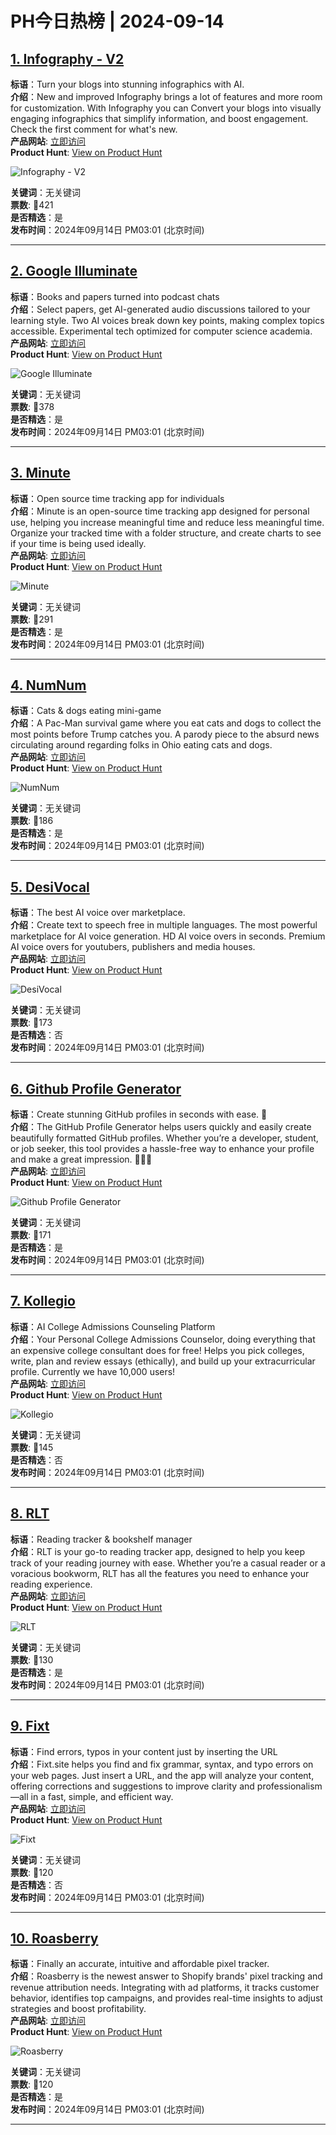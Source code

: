 # PH今日热榜 | 2024-09-14

## [1. Infography - V2](https://www.producthunt.com/posts/infography-v2?utm_campaign=producthunt-api&utm_medium=api-v2&utm_source=Application%3A+linewalker+%28ID%3A+135281%29)  
**标语**：Turn your blogs into stunning infographics with  AI.  
**介绍**：New and improved Infography brings a lot of features and more room for customization. With Infography you can Convert your blogs into visually engaging infographics that simplify information, and boost engagement. Check the first comment for what's new.  
**产品网站**: [立即访问](https://www.producthunt.com/r/S3RWEPYDRXK2GL?utm_campaign=producthunt-api&utm_medium=api-v2&utm_source=Application%3A+linewalker+%28ID%3A+135281%29)  
**Product Hunt**: [View on Product Hunt](https://www.producthunt.com/posts/infography-v2?utm_campaign=producthunt-api&utm_medium=api-v2&utm_source=Application%3A+linewalker+%28ID%3A+135281%29)  

![Infography - V2](https://ph-files.imgix.net/6a0db68b-22e1-4bb0-bffa-7ca3d09aaa29.png?auto=format&fit=crop&frame=1&h=512&w=1024)  

**关键词**：无关键词  
**票数**: 🔺421  
**是否精选**：是  
**发布时间**：2024年09月14日 PM03:01 (北京时间)  

---

## [2. Google Illuminate](https://www.producthunt.com/posts/google-illuminate?utm_campaign=producthunt-api&utm_medium=api-v2&utm_source=Application%3A+linewalker+%28ID%3A+135281%29)  
**标语**：Books and papers turned into podcast chats  
**介绍**：Select papers, get AI-generated audio discussions tailored to your learning style. Two AI voices break down key points, making complex topics accessible. Experimental tech optimized for computer science academia.  
**产品网站**: [立即访问](https://www.producthunt.com/r/JKFNBV6UHOPS7Y?utm_campaign=producthunt-api&utm_medium=api-v2&utm_source=Application%3A+linewalker+%28ID%3A+135281%29)  
**Product Hunt**: [View on Product Hunt](https://www.producthunt.com/posts/google-illuminate?utm_campaign=producthunt-api&utm_medium=api-v2&utm_source=Application%3A+linewalker+%28ID%3A+135281%29)  

![Google Illuminate](https://ph-files.imgix.net/11d9fe92-9f4b-4eda-8347-086bca78d0ef.png?auto=format&fit=crop&frame=1&h=512&w=1024)  

**关键词**：无关键词  
**票数**: 🔺378  
**是否精选**：是  
**发布时间**：2024年09月14日 PM03:01 (北京时间)  

---

## [3. Minute](https://www.producthunt.com/posts/minute-3?utm_campaign=producthunt-api&utm_medium=api-v2&utm_source=Application%3A+linewalker+%28ID%3A+135281%29)  
**标语**：Open source time tracking app for individuals  
**介绍**：Minute is an open-source time tracking app designed for personal use, helping you increase meaningful time and reduce less meaningful time. Organize your tracked time with a folder structure, and create charts to see if your time is being used ideally.  
**产品网站**: [立即访问](https://www.producthunt.com/r/QVUT7PF42O4PSV?utm_campaign=producthunt-api&utm_medium=api-v2&utm_source=Application%3A+linewalker+%28ID%3A+135281%29)  
**Product Hunt**: [View on Product Hunt](https://www.producthunt.com/posts/minute-3?utm_campaign=producthunt-api&utm_medium=api-v2&utm_source=Application%3A+linewalker+%28ID%3A+135281%29)  

![Minute](https://ph-files.imgix.net/3db35284-194a-4ac9-81b3-4aa4828cbbae.png?auto=format&fit=crop&frame=1&h=512&w=1024)  

**关键词**：无关键词  
**票数**: 🔺291  
**是否精选**：是  
**发布时间**：2024年09月14日 PM03:01 (北京时间)  

---

## [4. NumNum](https://www.producthunt.com/posts/numnum?utm_campaign=producthunt-api&utm_medium=api-v2&utm_source=Application%3A+linewalker+%28ID%3A+135281%29)  
**标语**：Cats & dogs eating mini-game  
**介绍**：A Pac-Man survival game where you eat cats and dogs to collect the most points before Trump catches you. A parody piece to the absurd news circulating around regarding folks in Ohio eating cats and dogs.  
**产品网站**: [立即访问](https://www.producthunt.com/r/CGHLLJ3NGHNZZL?utm_campaign=producthunt-api&utm_medium=api-v2&utm_source=Application%3A+linewalker+%28ID%3A+135281%29)  
**Product Hunt**: [View on Product Hunt](https://www.producthunt.com/posts/numnum?utm_campaign=producthunt-api&utm_medium=api-v2&utm_source=Application%3A+linewalker+%28ID%3A+135281%29)  

![NumNum](https://ph-files.imgix.net/a6e7120b-122c-40e7-bdb9-3e64bfcea911.jpeg?auto=format&fit=crop&frame=1&h=512&w=1024)  

**关键词**：无关键词  
**票数**: 🔺186  
**是否精选**：是  
**发布时间**：2024年09月14日 PM03:01 (北京时间)  

---

## [5. DesiVocal](https://www.producthunt.com/posts/desivocal?utm_campaign=producthunt-api&utm_medium=api-v2&utm_source=Application%3A+linewalker+%28ID%3A+135281%29)  
**标语**：The best AI voice over marketplace.  
**介绍**：Create text to speech free in multiple languages. The most powerful marketplace for AI voice generation. HD AI voice overs in seconds. Premium AI voice overs for youtubers, publishers and media houses.  
**产品网站**: [立即访问](https://www.producthunt.com/r/FYMRRR4PKCXJIO?utm_campaign=producthunt-api&utm_medium=api-v2&utm_source=Application%3A+linewalker+%28ID%3A+135281%29)  
**Product Hunt**: [View on Product Hunt](https://www.producthunt.com/posts/desivocal?utm_campaign=producthunt-api&utm_medium=api-v2&utm_source=Application%3A+linewalker+%28ID%3A+135281%29)  

![DesiVocal](https://ph-files.imgix.net/edde3ef4-d310-434e-af26-ef403de926c7.png?auto=format&fit=crop&frame=1&h=512&w=1024)  

**关键词**：无关键词  
**票数**: 🔺173  
**是否精选**：否  
**发布时间**：2024年09月14日 PM03:01 (北京时间)  

---

## [6. Github Profile Generator](https://www.producthunt.com/posts/github-profile-generator?utm_campaign=producthunt-api&utm_medium=api-v2&utm_source=Application%3A+linewalker+%28ID%3A+135281%29)  
**标语**：Create stunning GitHub profiles in seconds with ease. 🚀  
**介绍**：The GitHub Profile Generator helps users quickly and easily create beautifully formatted GitHub profiles. Whether you’re a developer, student, or job seeker, this tool provides a hassle-free way to enhance your profile and make a great impression. 👨‍💻💼  
**产品网站**: [立即访问](https://www.producthunt.com/r/N5TIIPOEYHKSOB?utm_campaign=producthunt-api&utm_medium=api-v2&utm_source=Application%3A+linewalker+%28ID%3A+135281%29)  
**Product Hunt**: [View on Product Hunt](https://www.producthunt.com/posts/github-profile-generator?utm_campaign=producthunt-api&utm_medium=api-v2&utm_source=Application%3A+linewalker+%28ID%3A+135281%29)  

![Github Profile Generator](https://ph-files.imgix.net/669e6fb5-60a2-4f81-9fec-7ccec674f6a9.jpeg?auto=format&fit=crop&frame=1&h=512&w=1024)  

**关键词**：无关键词  
**票数**: 🔺171  
**是否精选**：是  
**发布时间**：2024年09月14日 PM03:01 (北京时间)  

---

## [7. Kollegio](https://www.producthunt.com/posts/kollegio?utm_campaign=producthunt-api&utm_medium=api-v2&utm_source=Application%3A+linewalker+%28ID%3A+135281%29)  
**标语**：AI College Admissions Counseling Platform   
**介绍**：Your Personal College Admissions Counselor, doing everything that an expensive college consultant does for free! Helps you pick colleges, write, plan and review essays (ethically), and build up your extracurricular profile. Currently we have 10,000 users!  
**产品网站**: [立即访问](https://www.producthunt.com/r/TVHGERUODXDVO4?utm_campaign=producthunt-api&utm_medium=api-v2&utm_source=Application%3A+linewalker+%28ID%3A+135281%29)  
**Product Hunt**: [View on Product Hunt](https://www.producthunt.com/posts/kollegio?utm_campaign=producthunt-api&utm_medium=api-v2&utm_source=Application%3A+linewalker+%28ID%3A+135281%29)  

![Kollegio](https://ph-files.imgix.net/03476819-b2c5-4585-9c00-71b75434fb51.jpeg?auto=format&fit=crop&frame=1&h=512&w=1024)  

**关键词**：无关键词  
**票数**: 🔺145  
**是否精选**：否  
**发布时间**：2024年09月14日 PM03:01 (北京时间)  

---

## [8. RLT](https://www.producthunt.com/posts/rlt?utm_campaign=producthunt-api&utm_medium=api-v2&utm_source=Application%3A+linewalker+%28ID%3A+135281%29)  
**标语**：Reading tracker & bookshelf manager  
**介绍**：RLT is your go-to reading tracker app, designed to help you keep track of your reading journey with ease. Whether you’re a casual reader or a voracious bookworm, RLT has all the features you need to enhance your reading experience.  
**产品网站**: [立即访问](https://www.producthunt.com/r/XAQYF7HA7ECVTB?utm_campaign=producthunt-api&utm_medium=api-v2&utm_source=Application%3A+linewalker+%28ID%3A+135281%29)  
**Product Hunt**: [View on Product Hunt](https://www.producthunt.com/posts/rlt?utm_campaign=producthunt-api&utm_medium=api-v2&utm_source=Application%3A+linewalker+%28ID%3A+135281%29)  

![RLT](https://ph-files.imgix.net/e22c2b5f-a172-4332-a73b-fdfad8445619.png?auto=format&fit=crop&frame=1&h=512&w=1024)  

**关键词**：无关键词  
**票数**: 🔺130  
**是否精选**：是  
**发布时间**：2024年09月14日 PM03:01 (北京时间)  

---

## [9. Fixt](https://www.producthunt.com/posts/fixt-2?utm_campaign=producthunt-api&utm_medium=api-v2&utm_source=Application%3A+linewalker+%28ID%3A+135281%29)  
**标语**：Find errors, typos in your content just by inserting the URL  
**介绍**：Fixt.site helps you find and fix grammar, syntax, and typo errors on your web pages. Just insert a URL, and the app will analyze your content, offering corrections and suggestions to improve clarity and professionalism—all in a fast, simple, and efficient way.  
**产品网站**: [立即访问](https://www.producthunt.com/r/FKHAVI5NJ2X2OM?utm_campaign=producthunt-api&utm_medium=api-v2&utm_source=Application%3A+linewalker+%28ID%3A+135281%29)  
**Product Hunt**: [View on Product Hunt](https://www.producthunt.com/posts/fixt-2?utm_campaign=producthunt-api&utm_medium=api-v2&utm_source=Application%3A+linewalker+%28ID%3A+135281%29)  

![Fixt](https://ph-files.imgix.net/005dc4e7-0e4a-47cd-a073-ca88251f86a0.png?auto=format&fit=crop&frame=1&h=512&w=1024)  

**关键词**：无关键词  
**票数**: 🔺120  
**是否精选**：否  
**发布时间**：2024年09月14日 PM03:01 (北京时间)  

---

## [10. Roasberry](https://www.producthunt.com/posts/roasberry?utm_campaign=producthunt-api&utm_medium=api-v2&utm_source=Application%3A+linewalker+%28ID%3A+135281%29)  
**标语**：Finally an accurate, intuitive and affordable pixel tracker.  
**介绍**：Roasberry is the newest answer to Shopify brands' pixel tracking and revenue attribution needs. Integrating with ad platforms, it tracks customer behavior, identifies top campaigns, and provides real-time insights to adjust strategies and boost profitability.  
**产品网站**: [立即访问](https://www.producthunt.com/r/D5JIKR4HWOJUTJ?utm_campaign=producthunt-api&utm_medium=api-v2&utm_source=Application%3A+linewalker+%28ID%3A+135281%29)  
**Product Hunt**: [View on Product Hunt](https://www.producthunt.com/posts/roasberry?utm_campaign=producthunt-api&utm_medium=api-v2&utm_source=Application%3A+linewalker+%28ID%3A+135281%29)  

![Roasberry](https://ph-files.imgix.net/20d7ee10-49fa-4519-b801-30846298cd58.png?auto=format&fit=crop&frame=1&h=512&w=1024)  

**关键词**：无关键词  
**票数**: 🔺120  
**是否精选**：是  
**发布时间**：2024年09月14日 PM03:01 (北京时间)  

---

